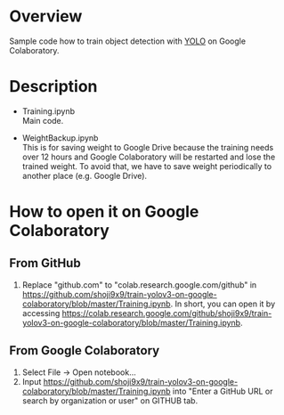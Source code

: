 # Overview
Sample code how to train object detection with [YOLO](https://pjreddie.com/darknet/yolo/) on Google Colaboratory.

# Description
* Training.ipynb  
Main code.

* WeightBackup.ipynb  
This is for saving weight to Google Drive because the training needs over 12 hours and Google Colaboratory will be restarted and lose the trained weight. To avoid that, we have to save weight periodically to another place (e.g. Google Drive).

# How to open it on Google Colaboratory
## From GitHub
1. Replace "github.com" to "colab.research.google.com/github" in https://github.com/shoji9x9/train-yolov3-on-google-colaboratory/blob/master/Training.ipynb. In short, you can open it by accessing https://colab.research.google.com/github/shoji9x9/train-yolov3-on-google-colaboratory/blob/master/Training.ipynb.

## From Google Colaboratory
1. Select File -> Open notebook...
1. Input https://github.com/shoji9x9/train-yolov3-on-google-colaboratory/blob/master/Training.ipynb into "Enter a GitHub URL or search by organization or user" on GITHUB tab.
